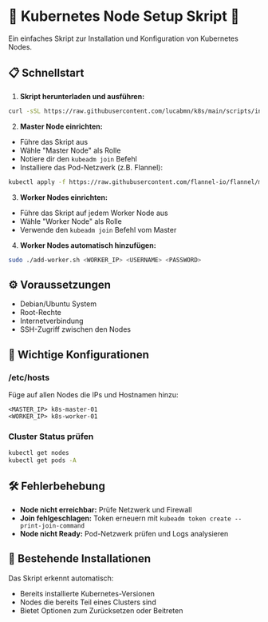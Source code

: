 # 🚀 Kubernetes Node Setup Skript 🚀

Ein einfaches Skript zur Installation und Konfiguration von Kubernetes Nodes.

## 📋 Schnellstart

1. **Skript herunterladen und ausführen:**
```bash
curl -sSL https://raw.githubusercontent.com/lucabmn/k8s/main/scripts/install.sh -o install.sh && chmod +x install.sh && sudo ./install.sh
```

2. **Master Node einrichten:**
- Führe das Skript aus
- Wähle "Master Node" als Rolle
- Notiere dir den `kubeadm join` Befehl
- Installiere das Pod-Netzwerk (z.B. Flannel):
```bash
kubectl apply -f https://raw.githubusercontent.com/flannel-io/flannel/master/Documentation/kube-flannel.yml
```

3. **Worker Nodes einrichten:**
- Führe das Skript auf jedem Worker Node aus
- Wähle "Worker Node" als Rolle
- Verwende den `kubeadm join` Befehl vom Master

4. **Worker Nodes automatisch hinzufügen:**
```bash
sudo ./add-worker.sh <WORKER_IP> <USERNAME> <PASSWORD>
```

## ⚙️ Voraussetzungen

- Debian/Ubuntu System
- Root-Rechte
- Internetverbindung
- SSH-Zugriff zwischen den Nodes

## 🔧 Wichtige Konfigurationen

### /etc/hosts
Füge auf allen Nodes die IPs und Hostnamen hinzu:
```
<MASTER_IP> k8s-master-01
<WORKER_IP> k8s-worker-01
```

### Cluster Status prüfen
```bash
kubectl get nodes
kubectl get pods -A
```

## 🛠️ Fehlerbehebung

- **Node nicht erreichbar:** Prüfe Netzwerk und Firewall
- **Join fehlgeschlagen:** Token erneuern mit `kubeadm token create --print-join-command`
- **Node nicht Ready:** Pod-Netzwerk prüfen und Logs analysieren

## 🔄 Bestehende Installationen

Das Skript erkennt automatisch:
- Bereits installierte Kubernetes-Versionen
- Nodes die bereits Teil eines Clusters sind
- Bietet Optionen zum Zurücksetzen oder Beitreten